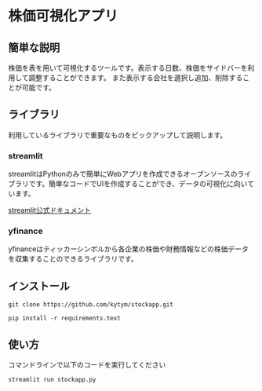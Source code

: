 # 株価可視化アプリ

## 簡単な説明
株価を表を用いて可視化するツールです。表示する日数、株価をサイドバーを利用して調整することができます。
また表示する会社を選択し追加、削除することが可能です。

## ライブラリ
利用しているライブラリで重要なものをピックアップして説明します。
### streamlit
streamlitはPythonのみで簡単にWebアプリを作成できるオープンソースのライブラリです。簡単なコードでUIを作成することができ、データの可視化に向いています。

[streamlit公式ドキュメント](https://docs.streamlit.io/)

### yfinance
yfinanceはティッカーシンボルから各企業の株価や財務情報などの株価データを収集することのできるライブラリです。


## インストール
```
git clone https://github.com/kytym/stockapp.git

pip install -r requirements.text
```

## 使い方
コマンドラインで以下のコードを実行してください
```
streamlit run stockapp.py
```
